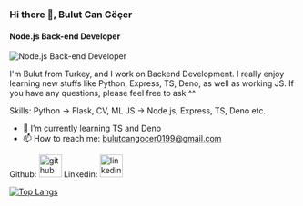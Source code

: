 ### Hi there 👋, Bulut Can Göçer
#### Node.js Back-end Developer
![Node.js Back-end Developer](https://media.licdn.com/dms/image/D4D16AQEQb4PUsM5IMg/profile-displaybackgroundimage-shrink_350_1400/0/1674320818650?e=1681344000&v=beta&t=oRqRmxdo7cMSwriy_ttvRjmL8zzLkGthypTWFpCP9aM)

I'm Bulut from Turkey, and I work on Backend Development. I really enjoy learning new stuffs like Python, Express, TS, Deno, as well as working JS. If you have any questions, please feel free to ask ^^ 

Skills: Python -> Flask, CV, ML
        JS -> Node.js, Express, TS, Deno etc.

- 🌱 I’m currently learning TS and Deno 
- 📫 How to reach me: bulutcangocer0199@gmail.com 


Github: [<img src='https://cdn.jsdelivr.net/npm/simple-icons@3.0.1/icons/github.svg' alt='github' height='40'>](https://github.com/bulutcan99) 
Linkedin: [<img src='https://cdn.jsdelivr.net/npm/simple-icons@3.0.1/icons/linkedin.svg' alt='linkedin' height='40'>](https://www.linkedin.com/in/bulut-can-göçer-a92332263/)  

[![Top Langs](https://github-readme-stats.vercel.app/api/top-langs/?username=bulutcan99)](https://github.com/anuraghazra/github-readme-stats)



